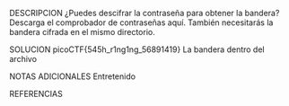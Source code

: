 DESCRIPCION
¿Puedes descifrar la contraseña para obtener la bandera? Descarga el comprobador de contraseñas aquí. También necesitarás la bandera cifrada en el mismo directorio.

SOLUCION
picoCTF{545h_r1ng1ng_56891419}
La bandera dentro del archivo

NOTAS ADICIONALES
Entretenido

REFERENCIAS